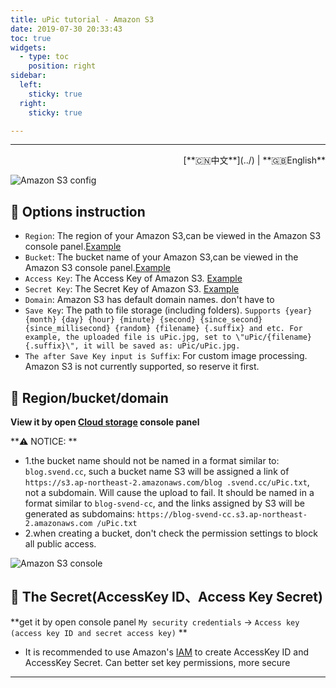 ```yaml
---
title: uPic tutorial - Amazon S3
date: 2019-07-30 20:33:43
toc: true
widgets:
  - type: toc
    position: right
sidebar:
  left:
    sticky: true
  right:
    sticky: true

---
```


<hr><!-- i18n --><div align="right">[**🇨🇳中文**](../) | **🇬🇧English**</div><!-- i18n -->

![Amazon S3 config](https://gitee.com/gee1k/oss/raw/master/tutorials/amazon_s3-host.png)

## 📝 Options instruction

- `Region`: The region of your Amazon S3,can be viewed in the Amazon S3 console panel.[Example](#🧰-Region-bucket-domain)
- `Bucket`: The bucket name of your Amazon S3,can be viewed in the Amazon S3 console panel.[Example](#🧰-Region-bucket-domain)
- `Access Key`: The Access Key of Amazon S3. [Example](#🔑-The-Secret-AccessKey-ID、Access-Key-Secret)
- `Secret Key`: The Secret Key of Amazon S3. [Example](#🔑-The-Secret-AccessKey-ID、Access-Key-Secret)
- `Domain`: Amazon S3 has default domain names. don't have to
- `Save Key`: The path to file storage (including folders). `Supports {year} {month} {day} {hour} {minute} {second} {since_second} {since_millisecond} {random} {filename} {.suffix} and etc. For example, the uploaded file is uPic.jpg, set to \"uPic/{filename}{.suffix}\", it will be saved as: uPic/uPic.jpg.`
- `The after Save Key input is Suffix`: For custom image processing. Amazon S3 is not currently supported, so reserve it first.

## 🧰 Region/bucket/domain

**View it by  open [Cloud storage](https://s3.console.aws.amazon.com/s3) console panel**

**⚠️ NOTICE: **

- 1.the bucket name should not be named in a format similar to: `blog.svend.cc`, such a bucket name S3 will be assigned a link of `https://s3.ap-northeast-2.amazonaws.com/blog .svend.cc/uPic.txt`, not a subdomain. Will cause the upload to fail. It should be named in a format similar to `blog-svend-cc`, and the links assigned by S3 will be generated as subdomains: `https://blog-svend-cc.s3.ap-northeast-2.amazonaws.com /uPic.txt`
- 2.when creating a bucket, don't check the permission settings to block all public access.

![Amazon S3 console](https://gitee.com/gee1k/oss/raw/master/tutorials/amazon_s3-info.png)

## 🔑 The Secret(AccessKey ID、Access Key Secret)

**get it by open console panel `My security credentials` -> `Access key (access key ID and secret access key)` **

- It is recommended to use Amazon's [IAM](https://docs.aws.amazon.com/zh_cn/IAM/latest/UserGuide/introduction.html) to create AccessKey ID and AccessKey Secret. Can better set key permissions, more secure

<hr>
